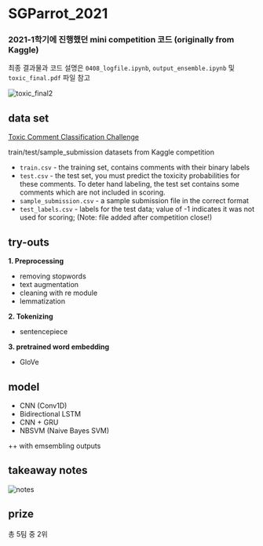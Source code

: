 # SGParrot_2021
### 2021-1학기에 진행했던 mini competition 코드 (originally from Kaggle)
최종 결과물과 코드 설명은 ```0408_logfile.ipynb```, ```output_ensemble.ipynb``` 및 ```toxic_final.pdf``` 파일 참고

![toxic_final2](https://user-images.githubusercontent.com/80621384/141649778-151c00a0-019a-4fa4-b93d-22ff799d5269.png)

## data set
[Toxic Comment Classification Challenge](https://www.kaggle.com/c/jigsaw-toxic-comment-classification-challenge)

train/test/sample_submission datasets from Kaggle competition

- ```train.csv``` - the training set, contains comments with their binary labels
- ```test.csv``` - the test set, you must predict the toxicity probabilities for these comments. To deter hand labeling, the test set contains some comments which are not included in scoring.
- ```sample_submission.csv``` - a sample submission file in the correct format
- ```test_labels.csv``` - labels for the test data; value of -1 indicates it was not used for scoring; (Note: file added after competition close!)

## try-outs
**1. Preprocessing**
 - removing stopwords
 - text augmentation
 - cleaning with re module
 - lemmatization

**2. Tokenizing**
 - sentencepiece

**3. pretrained word embedding**
 - GloVe

## model
 - CNN (Conv1D)
 - Bidirectional LSTM
 - CNN + GRU
 - NBSVM (Naive Bayes SVM)

++ with emsembling outputs

## takeaway notes
![notes](https://user-images.githubusercontent.com/80621384/141650122-ee4e1a07-e862-41c0-812c-ceb8ab606eb4.png)


## prize
총 5팀 중 2위
